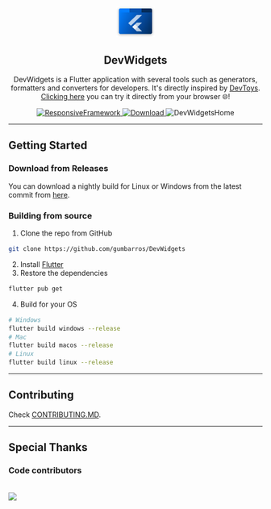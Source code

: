 <p align="center">
<img width=15% src="assets/icon/icon.svg"/>
</p>
<h2 align="center">DevWidgets</h2>
<p align="center">
DevWidgets is a Flutter application with several tools such as generators, formatters and converters for developers.
It's directly inspired by <a href="https://github.com/veler/DevToys">DevToys</a>.<br>
<a href="https://gumbarros.github.io/DevWidgets">Clicking here</a> you can try it directly from your browser 🌐!
</p>
<p align="center">
  <a href="https://github.com/Codelessly/ResponsiveFramework">
    <img src="https://img.shields.io/badge/flutter-responsive-brightgreen.svg" alt="ResponsiveFramework">
  </a>
  <a href="https://github.com/gumbarros/DevWidgets/releases/tag/latest">
    <img src="https://img.shields.io/badge/Download-22272e?logo=github" alt="Download">
  </a>
  <image src="https://user-images.githubusercontent.com/52143624/201690529-58c277d6-91f1-466a-b076-da680a0f2a9d.png" alt="DevWidgetsHome">

</p>

---

## Getting Started

### Download from Releases

You can download a nightly build for Linux or Windows from the latest commit
from [here](https://github.com/gumbarros/DevWidgets/releases).

### Building from source

1. Clone the repo from GitHub

```bash
git clone https://github.com/gumbarros/DevWidgets
```

2. Install [Flutter](https://docs.flutter.dev/get-started/)
3. Restore the dependencies

```bash
flutter pub get
```
4. Build for your OS
```bash
# Windows
flutter build windows --release
# Mac
flutter build macos --release
# Linux
flutter build linux --release
```
---

## Contributing

Check [CONTRIBUTING.MD](https://github.com/gumbarros/DevWidgets/blob/main/CONTRIBUTING.md).

---

## Special Thanks

### Code contributors

<br>
<a href="https://github.com/gumbarros/dev_widgets/graphs/contributors">
  <img src="https://contrib.rocks/image?repo=gumbarros/devtoysflutter" />
</a>
